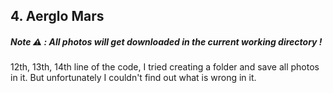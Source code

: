 ## 4. Aerglo Mars

##### Note :warning: : All photos will get downloaded in the current working directory !

12th, 13th, 14th line of the code, I tried creating a folder and save all photos in it. But unfortunately I couldn't find out what is wrong in it.
